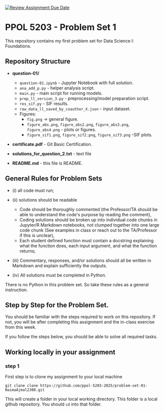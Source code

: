 [![Review Assignment Due Date](https://classroom.github.com/assets/deadline-readme-button-22041afd0340ce965d47ae6ef1cefeee28c7c493a6346c4f15d667ab976d596c.svg)](https://classroom.github.com/a/VYCD50T6)
# PPOL 5203 - Problem Set 1

This repository contains my first problem set for Data Science I: Foundations. 


## Repository Structure

- **question-01/**
  - `question-01.ipynb` - Jupyter Notebook with full solution.
  - `ana_add_p.py` - helper analysis script.
  - `main.py` - main script for running models.
  - `prep_ll_version_3.py` - preprocessing/model preparation script.
  - `res_sif.py` - SIF results.
  - `raw_data_ll_saved_by_coauthor_X.json` - input dataset.
  - Figures:
    - `fig.png` → general figure.
    - `figure_abs.png`, `figure_abs2.png`, `figure_abs3.png`, `figure_abs4.png` - plots or figures.
    - `figure_sif1.png`, `figure_sif2.png`, `figure_sif3.png` -SIF plots.

- **certificate.pdf** - Git Basic Certification.
- **solutions_for_question_2.txt** - text file
- **README.md** - this file is README.



## General Rules for Problem Sets


- (i) all code must run;

- (ii) solutions should be readable

    -   Code should be thoroughly commented (the Professor/TA should be able to understand the code's purpose by reading the comment),
    -   Coding solutions should be broken up into individual code chunks in Jupyter/R Markdown notebooks, not clumped together into one large code chunk (See examples in class or reach out to the TA/Professor if this is unclear),
    -   Each student defined function must contain a docstring explaining what the function does, each input argument, and what the function returns;



- (iii) Commentary, responses, and/or solutions should all be written in Markdown and explain sufficiently the outputs.

- (iv) All solutions  must be completed in Python.


There is no Python in this problem set. So take these rules as a general instruction. 


## Step by Step for the Problem Set. 

You should be familiar with the steps required to work on this repository. If not, you will be after completing this assignment and the in-class exercise from this week. 

If you follow the steps below, you should be able to solve all required tasks. 

## Working locally in your assignment

### step 1

First step is to clone my assignment to your local machine

```
git clone clone https://github.com/ppol-5203-2025/problem-set-01-NaimaAjmal2308.git

```

This will create a folder in your local working directory. This folder is a local github repository. You should `cd` into that folder. 





